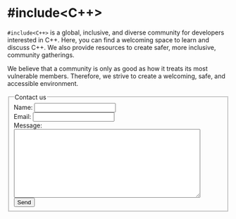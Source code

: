 # #include<C++>

`#include<C++>` is a global, inclusive, and diverse community for developers interested in C++. Here, you can find a welcoming space to learn and discuss C++. We also provide resources to create safer, more inclusive, community gatherings.

We believe that a community is only as good as how it treats its most vulnerable members. Therefore, we strive to create a welcoming, safe, and accessible environment.

<form action="https://getsimpleform.com/messages?form_api_token=0249c3a7836e7b2532d7d6fe74e61676" method="post">
<fieldset>
<legend>Contact us</legend>

<div>
  <label for="name">Name:</label>
  <input name="name" type="text">
</div>
<div>
  <label for="email">Email:</label>
  <input name="email" type="email">
</div>
<div>
  <label for="message">Message:</label>
  <textarea cols="50" rows="10"></textarea>
</div>
<div>
  <input name="send" type="submit" value="Send">
</div>
</fieldset>
</form>
